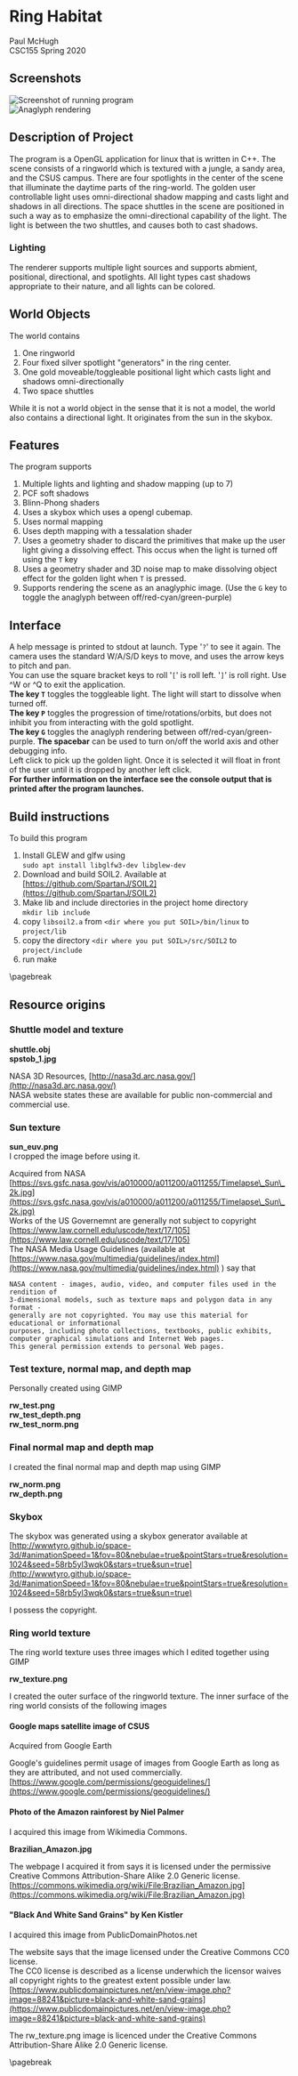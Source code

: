 # Ring Habitat
Paul McHugh  
CSC155 Spring 2020  

## Screenshots

![Screenshot of running program](img/main_showcase.png)  
![Anaglyph rendering](img/anaglyph_showcase.png)  

## Description of Project
The program is a OpenGL application for linux that is written in C++.
The scene consists of a ringworld which is textured with a jungle, a sandy area, and the CSUS campus.
There are four spotlights in the center of the scene that illuminate the daytime
parts of the ring-world.  The golden user controllable light uses omni-directional
shadow mapping and casts light and shadows in all directions.  The space shuttles in the scene are 
positioned in such a way as to emphasize the omni-directional capability of the light.
The light is between the two shuttles, and causes both to cast shadows.

### Lighting
The renderer supports multiple light sources and supports abmient, positional, directional, and spotlights.
All light types cast shadows appropriate to their nature, and all lights can be colored. 

## World Objects

The world contains  

1. One ringworld
2. Four fixed silver spotlight "generators" in the ring center.
3. One gold moveable/toggleable positional light which casts light and shadows omni-directionally
4. Two space shuttles

While it is not a world object in the sense that it is not a model, the world also contains
a directional light.  It originates from the sun in the skybox.

## Features

The program supports

1. Multiple lights and lighting and shadow mapping (up to 7)
2. PCF soft shadows
3. Blinn-Phong shaders
4. Uses a skybox which uses a opengl cubemap.
5. Uses normal mapping
6. Uses depth mapping with a tessalation shader
7. Uses a geometry shader to discard the primitives that make up the user light giving a dissolving effect.  This occus when the light is turned off using the `T` key
8. Uses a geometry shader and 3D noise map to make dissolving object effect for the golden light when `T` is pressed.
9. Supports rendering the scene as an anaglyphic image. (Use the `G` key to toggle the anaglyph between off/red-cyan/green-purple)

## Interface

A help message is printed to stdout at launch.  Type '`?`' to see it again.
The camera uses the standard W/A/S/D keys to move, and uses the arrow keys to pitch and pan.  
You can use the square bracket keys to roll '`[`' is roll left.  '`]`' is roll right.
Use ^W or ^Q to exit the application.  
**The key `T`** toggles the toggleable light.  The light will start to dissolve when turned off.  
**The key `P`** toggles the progression of time/rotations/orbits, but does not inhibit
you from interacting with the gold spotlight.  
**The key `G`** toggles the anaglyph rendering between off/red-cyan/green-purple.
**The spacebar** can be used to turn on/off the world axis and other debugging info.  
Left click to pick up the golden light.  Once it is selected it will float in front of the user
until it is dropped by another left click.  
**For further information on the interface see the console output that is printed after the program launches.**

## Build instructions
To build this program

1. Install GLEW and glfw using  
```sudo apt install libglfw3-dev libglew-dev```
2. Download and build SOIL2. Available at [https://github.com/SpartanJ/SOIL2](https://github.com/SpartanJ/SOIL2)
3. Make lib and include directories in the project home directory  
```mkdir lib include```
4. copy `libsoil2.a` from `<dir where you put SOIL>/bin/linux` to `project/lib`
5. copy the directory `<dir where you put SOIL>/src/SOIL2` to `project/include`
6. run make

\pagebreak

## Resource origins
### Shuttle model and texture
**shuttle.obj**  
**spstob\_1.jpg**  

  NASA 3D Resources, [http://nasa3d.arc.nasa.gov/](http://nasa3d.arc.nasa.gov/)  
  NASA website states these are available for public non-commercial and commercial use.

### Sun texture
**sun\_euv.png**  
I cropped the image before using it.

  Acquired from NASA [https://svs.gsfc.nasa.gov/vis/a010000/a011200/a011255/Timelapse\_Sun\_2k.jpg](https://svs.gsfc.nasa.gov/vis/a010000/a011200/a011255/Timelapse\_Sun\_2k.jpg)  
  Works of the US Governemnt are generally not subject to copyright  
  [https://www.law.cornell.edu/uscode/text/17/105](https://www.law.cornell.edu/uscode/text/17/105)  
  The NASA Media Usage Guidelines (available at
[https://www.nasa.gov/multimedia/guidelines/index.html](https://www.nasa.gov/multimedia/guidelines/index.html)
) say that  
```
NASA content - images, audio, video, and computer files used in the rendition of
3-dimensional models, such as texture maps and polygon data in any format - 
generally are not copyrighted. You may use this material for educational or informational 
purposes, including photo collections, textbooks, public exhibits,
computer graphical simulations and Internet Web pages.
This general permission extends to personal Web pages.
```
### Test  texture, normal map, and depth map
Personally created using GIMP

**rw\_test.png**  
**rw\_test\_depth.png**  
**rw\_test\_norm.png**  

### Final normal map and depth map
I created the final normal map and depth map using GIMP

**rw\_norm.png**  
**rw\_depth.png**

### Skybox
The skybox was generated using a skybox generator available at  
[http://wwwtyro.github.io/space-3d/#animationSpeed=1&fov=80&nebulae=true&pointStars=true&resolution=1024&seed=58rb5yl3wqk0&stars=true&sun=true](http://wwwtyro.github.io/space-3d/#animationSpeed=1&fov=80&nebulae=true&pointStars=true&resolution=1024&seed=58rb5yl3wqk0&stars=true&sun=true)

I possess the copyright.

### Ring world texture
The ring world texture uses three images which I edited together using GIMP

**rw\_texture.png**

I created the outer surface of the ringworld texture.
The inner surface of the ring world consists of the following images

#### Google maps satellite image of CSUS
Acquired from Google Earth

  Google's guidelines permit usage of images from Google Earth as long as they are attributed,
  and not used commercially.  
  [https://www.google.com/permissions/geoguidelines/](https://www.google.com/permissions/geoguidelines/)

#### Photo of the Amazon rainforest by Niel Palmer
I acquired this image from Wikimedia Commons.

**Brazilian\_Amazon.jpg**

  The webpage I acquired it from says it is licensed under the permissive
  Creative Commons Attribution-Share Alike 2.0 Generic license.  
  [https://commons.wikimedia.org/wiki/File:Brazilian_Amazon.jpg](https://commons.wikimedia.org/wiki/File:Brazilian_Amazon.jpg)

#### "Black And White Sand Grains" by Ken Kistler
I acquired this image from PublicDomainPhotos.net

  The website says that the image licensed under the Creative Commons CC0 license.  
  The CC0 license is described as a license underwhich the licensor waives all copyright rights to the greatest extent possible under law.  
  [https://www.publicdomainpictures.net/en/view-image.php?image=88241&picture=black-and-white-sand-grains](https://www.publicdomainpictures.net/en/view-image.php?image=88241&picture=black-and-white-sand-grains)

The rw\_texture.png image is licenced under the Creative Commons Attribution-Share Alike 2.0 Generic license.


\pagebreak

